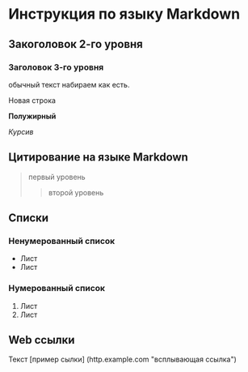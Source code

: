# Инструкция по языку Markdown

## Закоголовок 2-го уровня
### Заголовок 3-го уровня

обычный текст набираем как есть.

Новая строка

**Полужирный**

*Курсив*

## Цитирование на языке Markdown
> первый уровень
>> второй уровень

## Списки
### Ненумерованный список
* Лист
* Лист

### Нумерованный список
1. Лист
2. Лист

## Web ссылки
Текст [пример сылки] (http.example.com "всплывающая ссылка") 

